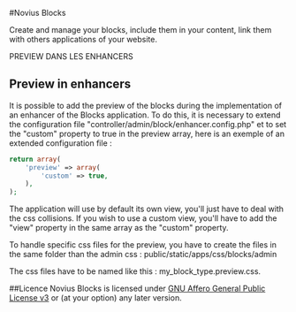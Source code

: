 #Novius Blocks

Create and manage your blocks, include them in your content, link them with others applications of your website.

PREVIEW DANS LES ENHANCERS
## Preview in enhancers

It is possible to add the preview of the blocks during the implementation of an enhancer of the Blocks application.
To do this, it is necessary to extend the configuration file "controller/admin/block/enhancer.config.php" et to set the "custom" property to true in the preview array, here is an exemple of an extended configuration file :

```php
return array(
    'preview' => array(
        'custom' => true,
    ),
);
```

The application will use by default its own view, you'll just have to deal with the css collisions.
If you wish to use a custom view, you'll have to add the "view" property in the same array as the "custom" property.

To handle specific css files for the preview, you have to create the files in the same folder than the admin css : public/static/apps/css/blocks/admin

The css files have to be named like this : my_block_type.preview.css.

##Licence
Novius Blocks is licensed under [GNU Affero General Public License v3](http://www.gnu.org/licenses/agpl-3.0.html) or (at your option) any later version.